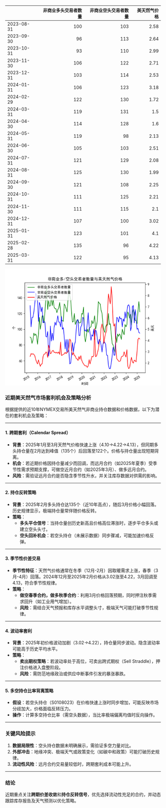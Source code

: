 |            |   非商业多头交易者数量 |   非商业空头交易者数量 |   美天然气价格 |
|:-----------|-----------------------:|-----------------------:|---------------:|
| 2023-08-31 |                    100 |                    103 |           2.58 |
| 2023-09-30 |                     96 |                    113 |           2.64 |
| 2023-10-31 |                     93 |                    110 |           2.99 |
| 2023-11-30 |                    106 |                    122 |           2.71 |
| 2023-12-31 |                    103 |                    114 |           2.53 |
| 2024-01-31 |                    106 |                    123 |           3.18 |
| 2024-02-29 |                    122 |                    130 |           1.72 |
| 2024-03-31 |                    119 |                    131 |           1.5  |
| 2024-04-30 |                    114 |                    128 |           1.6  |
| 2024-05-31 |                    119 |                     98 |           2.13 |
| 2024-06-30 |                    105 |                    103 |           2.51 |
| 2024-07-31 |                    121 |                    129 |           2.08 |
| 2024-08-31 |                    125 |                    130 |           1.99 |
| 2024-09-30 |                    121 |                    108 |           2.25 |
| 2024-10-31 |                    111 |                    125 |           2.21 |
| 2024-11-30 |                    111 |                    115 |           2.1  |
| 2024-12-31 |                    107 |                    100 |           3.02 |
| 2025-01-31 |                    123 |                    101 |           4.1  |
| 2025-02-28 |                    135 |                     96 |           4.22 |
| 2025-03-31 |                    122 |                     95 |           4.13 |

![图](2025-04-17_plot.png)



### 近期美天然气市场套利机会及策略分析

根据提供的近10年NYMEX交易所美天然气非商业持仓数据和价格数据，以下为潜在的套利机会及策略：

---

#### 1. **跨期套利（Calendar Spread）**
   - **背景**：2025年1月至3月天然气价格快速上涨（4.10→4.22→4.13），但同期多头持仓量在2月达到峰值（135个）后回落至122个。价格与持仓量出现短期背离。
   - **机会**：若近期价格因持仓量减少而回调，而远月合约（如2025年夏季）受季节性需求预期支撑，可做空近月合约（如2025年3月）、做多远月合约。
   - **风险**：需验证远月合约是否隐含季节性升水，并关注库存数据对供需的影响。

---

#### 2. **持仓反转策略**
   - **背景**：2025年2月多头持仓达135个（近10年高点），随后3月价格小幅回落。历史规律显示，极端持仓量常伴随价格反转。
   - **策略**：
     - **多头平仓信号**：当持仓量创历史新高且价格高位滞涨时，逐步平仓多头或建立空头头寸。
     - **空头回补机会**：若空头持仓（未展示数据）同步骤减，可能加速价格反弹。

---

#### 3. **季节性价差交易**
   - **季节性特征**：天然气价格通常在冬季（12月-2月）因取暖需求上涨，春季（3月-4月）回落。2024年12月至2025年2月价格从3.02涨至4.22，3月回调至4.13，符合季节性规律。
   - **策略**：
     - **做空春季合约，做多秋季合约**：利用3月价格回落预期，同时押注秋季需求回升（如工业用气增加）。
     - **风险**：需结合天气预报和库存水平调整头寸，极端天气可能打破季节性规律。

---

#### 4. **波动率套利**
   - **背景**：2025年初价格波动加剧（3.02→4.22），持仓量同步波动。隐含波动率可能高于历史平均水平。
   - **策略**：
     - **卖出期权策略**：若波动率处于高位，可卖出跨式期权（Sell Straddle），押注价格进入盘整阶段。
     - **风险**：需防范地缘政治或供应中断事件引发的暴涨暴跌。

---

#### 5. **多空持仓比率背离策略**
   - **假设**：若空头持仓（S0108023）在价格快速上涨时同步增加，可能反映市场分歧加大，价格面临反转压力。
   - **操作**：计算多空持仓比率（需空头数据），当比率极端偏离均值时反向操作。

---

### 关键风险提示
1. **数据局限性**：空头持仓数据未明确展示，需验证多空力量对比。
2. **外部冲击**：地缘冲突、极端天气或政策变化（如碳中和政策）可能打破历史规律。
3. **流动性风险**：远月合约交易量较低时，跨期套利成本可能上升。

---

### 结论
近期重点关注**跨期价差收敛**和**持仓反转信号**，优先选择流动性充足的合约，并动态跟踪库存报告及天气预测以优化策略。